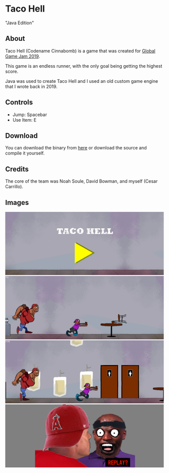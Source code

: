 # Taco Hell
"Java Edition"

## About
Taco Hell (Codename Cinnabomb) is a game that was created for [Global Game Jam 2019](https://globalgamejam.org/2019/games/taco-hell).

This game is an endless runner, with the only goal being getting the highest score.

Java was used to create Taco Hell and I used an old custom game engine that I wrote back in 2019. 

## Controls

 - Jump: Spacebar
 - Use Item: E

## Download
You can download the binary from [here](https://ggj.s3.amazonaws.com/games/2019/01/249218/exec/iuiqE/Taco%20Hell.zip) or download the source and compile it yourself.

## Credits
The core of the team was Noah Soule, David Bowman, and myself (Cesar Carrillo).

## Images
![Title](https://github.com/cucarrillo/Cinnabomb-Java/blob/main/md-images/img1.png)
![Gameplay](https://github.com/cucarrillo/Cinnabomb-Java/blob/main/md-images/img2.png)
![Gameplay](https://github.com/cucarrillo/Cinnabomb-Java/blob/main/md-images/img4.png)
![Gameplay](https://github.com/cucarrillo/Cinnabomb-Java/blob/main/md-images/img5.png)
